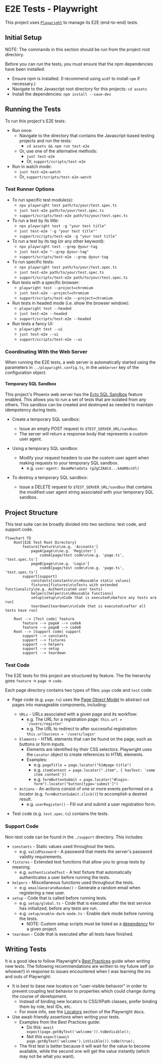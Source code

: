 # E2E Tests - Playwright

This project uses [`Playwright`](https://playwright.dev/) to manage its E2E (end-to-end) tests.

## Initial Setup

NOTE: The commands in this section should be run from the project root directory.

Before you can run the tests, you must ensure that the npm dependencies have been installed:

- Ensure npm is installed. (I recommend using `asdf` to install `npm` if necessary.)
- Navigate to the Javascript root directory for this projects: `cd assets`
- Install the dependencies: `npm install --save-dev`

## Running the Tests

To run this project's E2E tests:

- Run once:
  - Navigate to the directory that contains the Javascript-based testing projects and run the tests:
    - `cd assets && npm run test-e2e`
  - Or, use one of the alternative methods:
    - `just test-e2e`
    - Or, `support/scripts/test-e2e`
- Run in watch mode:
  - `just test-e2e-watch`
  - Or, `support/scripts/test-e2e-watch`

### Test Runner Options

- To run specific test module(s):
  - `npx playwright test path/to/your/test.spec.ts`
  - `just test-e2e path/to/your/test.spec.ts`
  - `support/scripts/test-e2e path/to/your/test.spec.ts`
- To run a test by its title:
  - `npx playwright test -g "your test title"`
  - `just test-e2e '-g "your test title"'`
  - `support/scripts/test-e2e -g "your test title"`
- To run a test by its tag (or any other keyword):
  - `npx playwright test --grep @your-tag`
  - `just test-e2e "--grep @your-tag"`
  - `support/scripts/test-e2e --grep @your-tag`
- To run specific tests:
  - `npx playwright test path/to/your/test.spec.ts`
  - `just test-e2e path/to/your/test.spec.ts`
  - `support/scripts/test-e2e path/to/your/test.spec.ts`
- Run tests with a specific browser:
  - `playwright test --project=chromium`
  - `just test-e2e --project=chromium`
  - `support/scripts/test-e2e --project=chromium`
- Run tests in headed mode (i.e. show the browser window):
  - `playwright test --headed`
  - `just test-e2e --headed`
  - `support/scripts/test-e2e --headed`
- Run tests a fancy UI:
  - `playwright test --ui`
  - `just test-e2e --ui`
  - `support/scripts/test-e2e --ui`

### Coordinating With the Web Server

When running the E2E tests, a web server is automatically started using the parameters in `../playwright.config.ts`, in the `webServer` key of the configuration object.

#### Temporary SQL Sandbox

This project's Phoenix web server has the [Ecto SQL Sandbox](https://hexdocs.pm/phoenix_ecto/Phoenix.Ecto.SQL.Sandbox.html) feature enabled. This allows you to run a set of tests that are isolated from any others. This sandbox can be created and destroyed as needed to maintain idempotency during tests.

- Create a temporary SQL sandbox:

  - Issue an empty POST request to `$TEST_SERVER_URL/sandbox`.
  - The server will return a response body that represents a custom user agent.

- Using a temporary SQL sandbox:

  - Modify your request headers to use the custom user agent when making requests to your temporary SQL sandbox.
    - e.g. `user-agent: BeamMetadata (g2gCZAACd...kAAR0cnVl)`

- To destroy a temporary SQL sandbox:
  - Issue a DELETE request to `$TEST_SERVER_URL/sandbox` that contains the modified user agent string associated with your temporary SQL sandbox.

## Project Structure

This test suite can be broadly divided into two sections: test code, and support code.

```mermaid
flowchart TD
    Root[E2E Test Root Directory]
        feature[feature\n\ne.g. 'Accounts']
            pageA[page\n\ne.g. 'Register']
                codeA[page/test code\n\ne.g. 'page.ts', 'test.spec.ts']
            pageB[page\n\ne.g. 'Login']
                codeB[page/test code\n\ne.g. 'page.ts', 'test.spec.ts']
        support[support]
            constants[constants\n\nReusable static values]
            fixtures[fixtures\n\nTests with extended functionality\ne.g. Authenticated user tests]
            helpers[helpers\n\nReusable functions]
            setup[setup\n\nCode that is executed\nbefore any tests are run]
            teardown[teardown\n\nCode that is executed\nafter all tests have run]

    Root --> |Test code| feature
        feature --> pageA --> codeA
        feature --> pageB --> codeB
    Root --> |Support code| support
        support --> constants
        support --> fixtures
        support --> helpers
        support --> setup
        support --> teardown
```

### Test Code

The E2E tests for this project are structured by feature. The file hierarchy goes `feature` -> `page` -> `code`.

Each page directory contains two types of files: `page` code and `test` code:

- Page code (e.g. `page.ts`) uses the [Page Object Model](https://playwright.dev/docs/pom) to abstract out pages into manageable components, including:

  - `URLs` - URLs associated with a given page and its workflow:
    - e.g. The URL for a registration page: `this.url = '/users/register'`
    - e.g. The URL to redirect to after successful registration: `this.urlSuccess = '/users/login'`
  - `Elements` - HTML elements that can be found on the page, such as buttons or form inputs.
    - Elements are identified by their CSS selectors. Playwright uses the `Locator` object to create references to HTML elements.
    - Examples:
      - e.g. `pageTitle = page.locator("h1#page-title")`
      - e.g. `itemContent = page.locator(".item", { hasText: 'some item content'})`
      - e.g. `formButtonSubmit = page.locator("#login-form").locator("button[type='submit']")`
  - `Actions` - An actions consist of one or more events performed on a locator (e.g. `formButtonSubmit.click()`) to accomplish a desired result.
    - e.g. `userRegister()` - Fill out and submit a user registration form.

- Test code (e.g. `test.spec.ts`) contains the tests.

### Support Code

Non-test code can be found in the `./support` directory. This includes:

- `constants` - Static values used throughout the tests.
  - e.g. `validPassword` - A password that meets the server's password validity requirements.
- `fixtures` - Extended test functions that allow you to group tests by meaning.
  - e.g. `authenticatedTest` - A test fixture that automatically authenticates a user before running the tests.
- `helpers` - Miscellaneous functions used throughout the tests.
  - e.g. `emailGenerateRandom()` - Generate a random email when registering a new user.
- `setup` - Code that is called before running tests.
  - e.g. `setup/global.ts` - Code that is executed after the test service has initialized, before any tests are run.
  - e.g. `setup/enable-dark-mode.ts` - Enable dark mode before running the tests.
    - NOTE: Custom setup scripts must be listed as a [dependency](https://playwright.dev/docs/test-projects#dependencies) for a given project.
- `teardown` - Code that is executed after all tests have finished.

## Writing Tests

It is a good idea to follow Playwright's [Best Practices](https://playwright.dev/docs/best-practices) guide when writing new tests. The following recommendations are written to my future self (or whoever!) in response to issues encountered when I was learning the ins and outs of Playwright:

- It is best to base new locators on "user-visible behavior" in order to prevent coupling test behavior to properties which could change during the course of development.
  - Instead of binding new locators to CSS/XPath classes, prefer binding them by role, test IDs, etc.
  - For more info, see the [Locators](https://playwright.dev/docs/locators) section of the Playwright docs.
- Use await-friendly assertions when writing your tests.
  - Examples from the Best Practices guide:
    - Do this: `await expect(page.getByText('welcome')).toBeVisible();`
    - Not this `expect(await page.getByText('welcome').isVisible()).toBe(true);`
  - The first test is better because it will wait for the value to become available, while the second one will get the value instantly (which may not be what you want).
